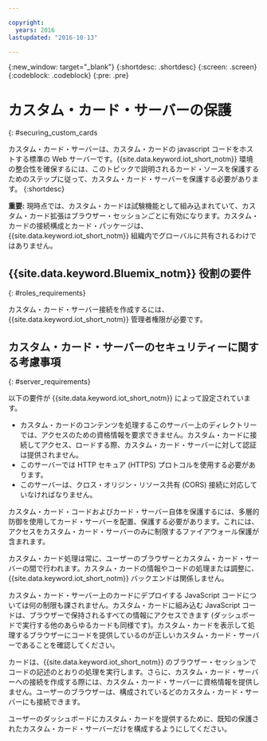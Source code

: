 ```yaml
---

copyright:
  years: 2016
lastupdated: "2016-10-13"

---
```


{:new_window: target="\_blank"}
{:shortdesc: .shortdesc}
{:screen: .screen}
{:codeblock: .codeblock}
{:pre: .pre}

# カスタム・カード・サーバーの保護
{: #securing_custom_cards

カスタム・カード・サーバーは、カスタム・カードの javascript コードをホストする標準の Web サーバーです。{{site.data.keyword.iot_short_notm}} 環境の整合性を確保するには、このトピックで説明されるカード・ソースを保護するためのステップに従って、カスタム・カード・サーバーを保護する必要があります。
{:shortdesc}

**重要:** 現時点では、カスタム・カードは試験機能として組み込まれていて、カスタム・カード拡張はブラウザー・セッションごとに有効になります。カスタム・カードの接続構成とカード・パッケージは、{{site.data.keyword.iot_short_notm}} 組織内でグローバルに共有されるわけではありません。

## {{site.data.keyword.Bluemix_notm}} 役割の要件
{: #roles_requirements}

カスタム・カード・サーバー接続を作成するには、{{site.data.keyword.iot_short_notm}} 管理者権限が必要です。

## カスタム・カード・サーバーのセキュリティーに関する考慮事項
{: #server_requirements}

以下の要件が {{site.data.keyword.iot_short_notm}} によって設定されています。
- カスタム・カードのコンテンツを処理するこのサーバー上のディレクトリーでは、アクセスのための資格情報を要求できません。カスタム・カードに接続してアクセス、ロードする際、カスタム・カード・サーバーに対して認証は提供されません。
- このサーバーでは HTTP セキュア (HTTPS) プロトコルを使用する必要があります。
- このサーバーは、クロス・オリジン・リソース共有 (CORS) 接続に対応していなければなりません。  

カスタム・カード・コードおよびカード・サーバー自体を保護するには、多層的防御を使用してカード・サーバーを配置、保護する必要があります。これには、アクセスをカスタム・カード・サーバーのみに制限するファイアウォール保護が含まれます。

カスタム・カード処理は常に、ユーザーのブラウザーとカスタム・カード・サーバーの間で行われます。カスタム・カードの情報やコードの処理または調整に、{{site.data.keyword.iot_short_notm}} バックエンドは関係しません。

カスタム・カード・サーバー上のカードにデプロイする JavaScript コードについては何の制限も課されません。カスタム・カードに組み込む JavaScript コードは、ブラウザーで保持されるすべての情報にアクセスできます (ダッシュボードで実行する他のあらゆるカードも同様です)。カスタム・カードを表示して処理するブラウザーにコードを提供しているのが正しいカスタム・カード・サーバーであることを確認してください。

カードは、{{site.data.keyword.iot_short_notm}} のブラウザー・セッションでコードの記述のとおりの処理を実行します。さらに、カスタム・カード・サーバーへの接続を作成する際には、カスタム・カード・サーバーに資格情報を提供しません。ユーザーのブラウザーは、構成されているどのカスタム・カード・サーバーにも接続できます。

ユーザーのダッシュボードにカスタム・カードを提供するために、既知の保護されたカスタム・カード・サーバーだけを構成するようにしてください。   
